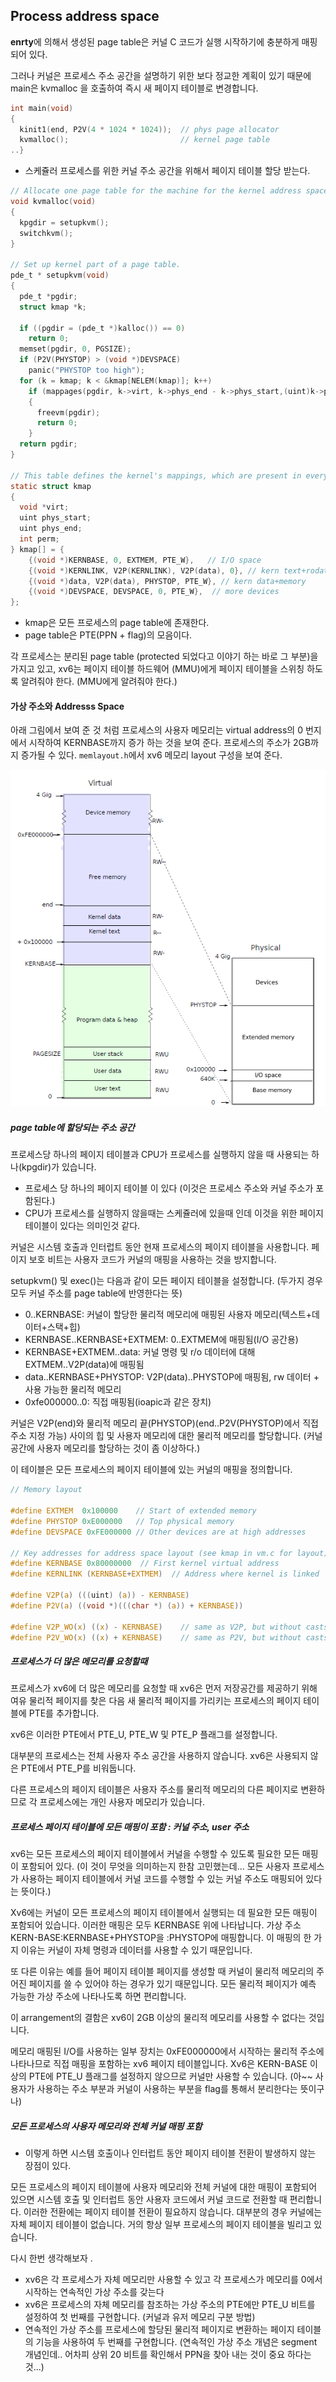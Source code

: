 ## Process address space

**enrty**에 의해서 생성된 page table은 커널 C 코드가 실행 시작하기에 충분하게 매핑되어 있다. 

그러나 커널은 프로세스 주소 공간을 설명하기 위한 보다 정교한 계획이 있기 때문에 main은 kvmalloc 을 호출하여 즉시 새 페이지 테이블로 변경합니다.

```c
int main(void)
{
  kinit1(end, P2V(4 * 1024 * 1024));  // phys page allocator
  kvmalloc();                         // kernel page table
..}
```

* 스케쥴러 프로세스를 위한 커널 주소 공간을 위해서 페이지 테이블 할당 받는다. 

```c
// Allocate one page table for the machine for the kernel address space for scheduler processes.
void kvmalloc(void)
{
  kpgdir = setupkvm();
  switchkvm();
}

// Set up kernel part of a page table.
pde_t * setupkvm(void)
{
  pde_t *pgdir;
  struct kmap *k;

  if ((pgdir = (pde_t *)kalloc()) == 0)
    return 0;
  memset(pgdir, 0, PGSIZE);
  if (P2V(PHYSTOP) > (void *)DEVSPACE)
    panic("PHYSTOP too high");
  for (k = kmap; k < &kmap[NELEM(kmap)]; k++)
    if (mappages(pgdir, k->virt, k->phys_end - k->phys_start,(uint)k->phys_start, k->perm) < 0)
    {
      freevm(pgdir);
      return 0;
    }
  return pgdir;
}

// This table defines the kernel's mappings, which are present in every process's page table.
static struct kmap
{
  void *virt;
  uint phys_start;
  uint phys_end;
  int perm;
} kmap[] = {
    {(void *)KERNBASE, 0, EXTMEM, PTE_W},   // I/O space
    {(void *)KERNLINK, V2P(KERNLINK), V2P(data), 0}, // kern text+rodata
    {(void *)data, V2P(data), PHYSTOP, PTE_W}, // kern data+memory
    {(void *)DEVSPACE, DEVSPACE, 0, PTE_W},  // more devices
};
```

* kmap은 모든 프로세스의 page table에 존재한다. 
* page table은 PTE(PPN + flag)의 모음이다. 

각 프로세스는 분리된 page table (protected 되었다고 이야기 하는 바로 그 부분)을 가지고 있고, xv6는 페이지 테이블 하드웨어 (MMU)에게 페이지 테이블을 스위칭 하도록  알려줘야 한다.  (MMU에게 알려줘야 한다.)

#### 가상 주소와 Addresss Space

아래 그림에서 보여 준 것 처럼 프로세스의 사용자 메모리는 virtual address의 0 번지에서 시작하여 KERNBASE까지 증가 하는 것을 보여 준다. 프로세스의 주소가 2GB까지 증가될 수 있다.  `memlayout.h`에서  xv6 메모리 layout 구성을 보여 준다. 

![image-20220131094530522](img/image-20220131094530522.png)

##### page table에 할당되는 주소 공간

프로세스당 하나의 페이지 테이블과 CPU가 프로세스를 실행하지 않을 때 사용되는 하나(kpgdir)가 있습니다.

*  프로세스 당 하나의 페이지 테이블 이 있다 (이것은 프로세스 주소와 커널 주소가 포함된다.)
* CPU가 프로세스를 실행하지 않을때는 스케쥴러에 있을때 인데 이것을 위한 페이지 테이블이 있다는 의미인것 같다.

커널은 시스템 호출과 인터럽트 동안 현재 프로세스의 페이지 테이블을 사용합니다. 페이지 보호 비트는 사용자 코드가 커널의 매핑을 사용하는 것을 방지합니다.

 setupkvm() 및 exec()는 다음과 같이 모든 페이지 테이블을 설정합니다. (두가지 경우 모두 커널 주소를 page table에 반영한다는 뜻)

* 0..KERNBASE: 커널이 할당한 물리적 메모리에 매핑된 사용자 메모리(텍스트+데이터+스택+힙)
* KERNBASE..KERNBASE+EXTMEM: 0..EXTMEM에 매핑됨(I/O 공간용)
* KERNBASE+EXTMEM..data: 커널 명령 및 r/o 데이터에 대해 EXTMEM..V2P(data)에 매핑됨
* data..KERNBASE+PHYSTOP: V2P(data)..PHYSTOP에 매핑됨, rw 데이터 + 사용 가능한 물리적 메모리
* 0xfe000000..0: 직접 매핑됨(ioapic과 같은 장치)

커널은 V2P(end)와 물리적 메모리 끝(PHYSTOP)(end..P2V(PHYSTOP)에서 직접 주소 지정 가능) 사이의 힙 및 사용자 메모리에 대한 물리적 메모리를 할당합니다. (커널 공간에 사용자 메모리를 할당하는 것이 좀 이상하다.)

이 테이블은 모든 프로세스의 페이지 테이블에 있는 커널의 매핑을 정의합니다.

```c
// Memory layout

#define EXTMEM  0x100000    // Start of extended memory
#define PHYSTOP 0xE000000   // Top physical memory
#define DEVSPACE 0xFE000000 // Other devices are at high addresses

// Key addresses for address space layout (see kmap in vm.c for layout)
#define KERNBASE 0x80000000  // First kernel virtual address
#define KERNLINK (KERNBASE+EXTMEM)  // Address where kernel is linked

#define V2P(a) (((uint) (a)) - KERNBASE)
#define P2V(a) ((void *)(((char *) (a)) + KERNBASE))

#define V2P_WO(x) ((x) - KERNBASE)    // same as V2P, but without casts
#define P2V_WO(x) ((x) + KERNBASE)    // same as P2V, but without casts
```

##### 프로세스가 더 많은 메모리를 요청할때

프로세스가 xv6에 더 많은 메모리를 요청할 때 xv6은 먼저 저장공간를 제공하기 위해 여유 물리적 페이지를 찾은 다음 새 물리적 페이지를 가리키는 프로세스의 페이지 테이블에 PTE를 추가합니다.

xv6은 이러한 PTE에서 PTE_U, PTE_W 및 PTE_P 플래그를 설정합니다.

대부분의 프로세스는 전체 사용자 주소 공간을 사용하지 않습니다. xv6은 사용되지 않은 PTE에서 PTE_P를 비워둡니다.

다른 프로세스의 페이지 테이블은 사용자 주소를 물리적 메모리의 다른 페이지로 변환하므로 각 프로세스에는 개인 사용자 메모리가 있습니다.

##### 프로세스 페이지 테이블에 모든 매핑이 포함 : 커널 주소, user 주소

xv6는 모든 프로세스의 페이지 테이블에서 커널을 수행할 수 있도록 필요한 모든 매핑이 포함되어 있다.  (이 것이 무엇을 의미하는지 한참 고민했는데... 모든 사용자 프로세스가 사용하는 페이지 테이블에서 커널 코드를 수행할 수 있는 커널 주소도 매핑되어 있다는 뜻이다.)

Xv6에는 커널이 모든 프로세스의 페이지 테이블에서 실행되는 데 필요한 모든 매핑이 포함되어 있습니다. 이러한 매핑은 모두 KERNBASE 위에 나타납니다. 가상 주소 KERN-BASE:KERNBASE+PHYSTOP을 :PHYSTOP에 매핑합니다. 이 매핑의 한 가지 이유는 커널이 자체 명령과 데이터를 사용할 수 있기 때문입니다.

또 다른 이유는 예를 들어 페이지 테이블 페이지를 생성할 때 커널이 물리적 메모리의 주어진 페이지를 쓸 수 있어야 하는 경우가 있기 때문입니다. 모든 물리적 페이지가 예측 가능한 가상 주소에 나타나도록 하면 편리합니다.

이 arrangement의 결함은 xv6이 2GB 이상의 물리적 메모리를 사용할 수 없다는 것입니다.

메모리 매핑된 I/O를 사용하는 일부 장치는 0xFE000000에서 시작하는 물리적 주소에 나타나므로 직접 매핑을 포함하는 xv6 페이지 테이블입니다. Xv6은 KERN-BASE 이상의 PTE에 PTE_U 플래그를 설정하지 않으므로 커널만 사용할 수 있습니다.  (아~~ 사용자가 사용하는 주소 부분과 커널이 사용하는 부분을 flag를 통해서 분리한다는 뜻이구나)

##### 모든 프로세스의 사용자 메모리와 전체 커널 매핑 포함

* 이렇게 하면 시스템 호출이나 인터럽트 동안 페이지 테이블 전환이 발생하지 않는 장점이 있다.

모든 프로세스의 페이지 테이블에 사용자 메모리와 전체 커널에 대한 매핑이 포함되어 있으면 시스템 호출 및 인터럽트 동안 사용자 코드에서 커널 코드로 전환할 때 편리합니다. 이러한 전환에는 페이지 테이블 전환이 필요하지 않습니다.
대부분의 경우 커널에는 자체 페이지 테이블이 없습니다. 거의 항상 일부 프로세스의 페이지 테이블을 빌리고 있습니다.



다시 한번 생각해보자 . 

* xv6은 각 프로세스가 자체 메모리만 사용할 수 있고 각 프로세스가 메모리를 0에서 시작하는 연속적인 가상 주소를 갖는다
* xv6은 프로세스의 자체 메모리를 참조하는 가상 주소의 PTE에만 PTE_U 비트를 설정하여 첫 번째를 구현합니다. (커널과 유저 메모리 구분 방법)
* 연속적인 가상 주소를 프로세스에 할당된 물리적 페이지로 변환하는 페이지 테이블의 기능을 사용하여 두 번째를 구현합니다. (연속적인 가상 주소 개념은 segment 개념인데.. 어차피 상위 20 비트를 확인해서 PPN을 찾아 내는 것이 중요 하다는 것...)